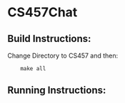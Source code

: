# CS457Chat

## Build Instructions:

Change Directory to CS457 and then:
```
    make all
```

## Running Instructions: